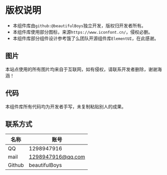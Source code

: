 # 版权说明

* 本组件库由`github:@beautifulBoys`独立开发，版权归开发者所有。
* 本组件库使用部分图标，来源`https://www.iconfont.cn/`，侵权必删。
* 本组件库部分组件设计参考饿了么团队开源组件库`ElementUI`，在此感谢。

## 图片

本站点使用的所有图片均来自于互联网，如有侵权，请联系开发者删除，谢谢海涵！

## 代码

本组件库所有代码均为开发者手写，未复制粘贴别人的成果。

## 联系方式

| 名称 | 账号 |
| - | - |
| QQ | 1298947916 |
| mail | 1298947916@qq.com |
| Github | beautifulBoys |
